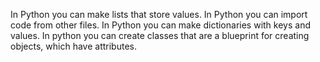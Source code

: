 In Python you can make lists that store values.
In Python you can import code from other files.
In Python you can make dictionaries with keys and values. 
In python you can create classes that are a blueprint for creating objects, which have attributes.